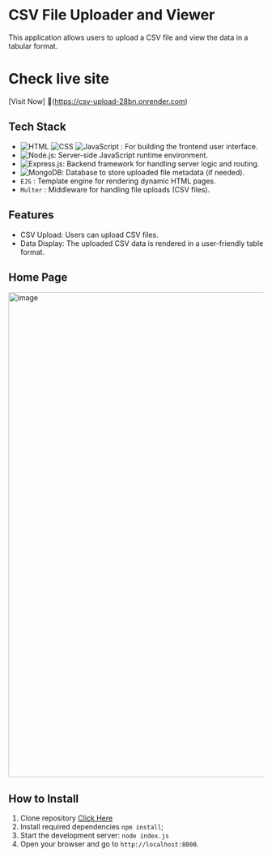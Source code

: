 # CSV File Uploader and Viewer
This application allows users to upload a CSV file and view the data in a tabular format.
# Check live site

[Visit Now] 🚀(https://csv-upload-28bn.onrender.com)

## Tech Stack
- ![HTML](https://img.shields.io/badge/HTML5-E34F26?style=for-the-badge&logo=html5&logoColor=white) ![CSS](https://img.shields.io/badge/CSS3-1572B6?style=for-the-badge&logo=css3&logoColor=white) ![JavaScript](https://img.shields.io/badge/JavaScript-323330?style=for-the-badge&logo=javascript&logoColor=F7DF1E) : For building the frontend user interface.
- ![Node.js](https://img.shields.io/badge/Node%20js-339933?style=for-the-badge&logo=nodedotjs&logoColor=white
): Server-side JavaScript runtime environment.
- ![Express.js](https://img.shields.io/badge/Express%20js-000000?style=for-the-badge&logo=express&logoColor=white
): Backend framework for handling server logic and routing.
- ![MongoDB](https://img.shields.io/badge/MongoDB-4EA94B?style=for-the-badge&logo=mongodb&logoColor=white): Database to store uploaded file metadata (if needed).
- `EJS` : Template engine for rendering dynamic HTML pages.
- `Multer` : Middleware for handling file uploads (CSV files).

## Features
- CSV Upload: Users can upload CSV files.
- Data Display: The uploaded CSV data is rendered in a user-friendly table format.

## Home Page
<img width="956" alt="image" src="https://github.com/Bhupendra-Giradkar/CSV_Upload/assets/149242441/63b52fbc-66ed-4023-9403-59cb97a84de3">

## How to Install
1. Clone repository [Click Here](https://github.com/Bhupendra-Giradkar/CSV_Upload)
2. Install required dependencies `npm install`;
3. Start the development server: `node index.js`
4. Open your browser and go to `http://localhost:8000`.
